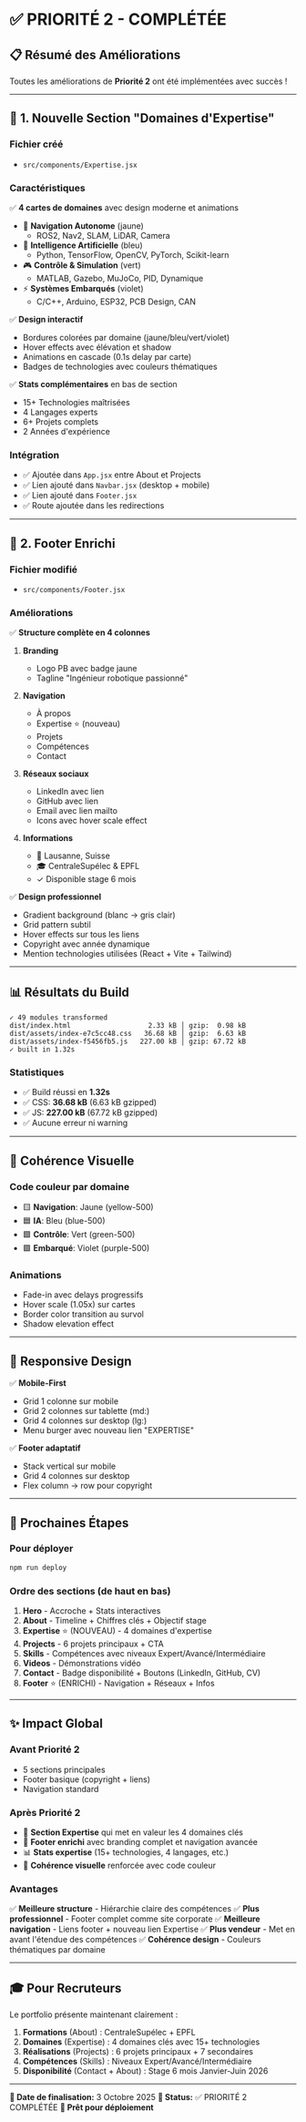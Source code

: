 # ✅ PRIORITÉ 2 - COMPLÉTÉE

## 📋 Résumé des Améliorations

Toutes les améliorations de **Priorité 2** ont été implémentées avec succès !

---

## 🎯 1. Nouvelle Section "Domaines d'Expertise"

### Fichier créé
- `src/components/Expertise.jsx`

### Caractéristiques
✅ **4 cartes de domaines** avec design moderne et animations
- 🎯 **Navigation Autonome** (jaune)
  - ROS2, Nav2, SLAM, LiDAR, Camera
- 🧠 **Intelligence Artificielle** (bleu)
  - Python, TensorFlow, OpenCV, PyTorch, Scikit-learn
- 🎮 **Contrôle & Simulation** (vert)
  - MATLAB, Gazebo, MuJoCo, PID, Dynamique
- ⚡ **Systèmes Embarqués** (violet)
  - C/C++, Arduino, ESP32, PCB Design, CAN

✅ **Design interactif**
- Bordures colorées par domaine (jaune/bleu/vert/violet)
- Hover effects avec élévation et shadow
- Animations en cascade (0.1s delay par carte)
- Badges de technologies avec couleurs thématiques

✅ **Stats complémentaires** en bas de section
- 15+ Technologies maîtrisées
- 4 Langages experts
- 6+ Projets complets
- 2 Années d'expérience

### Intégration
- ✅ Ajoutée dans `App.jsx` entre About et Projects
- ✅ Lien ajouté dans `Navbar.jsx` (desktop + mobile)
- ✅ Lien ajouté dans `Footer.jsx`
- ✅ Route ajoutée dans les redirections

---

## 🦶 2. Footer Enrichi

### Fichier modifié
- `src/components/Footer.jsx`

### Améliorations
✅ **Structure complète en 4 colonnes**
1. **Branding**
   - Logo PB avec badge jaune
   - Tagline "Ingénieur robotique passionné"

2. **Navigation**
   - À propos
   - Expertise ⭐ (nouveau)
   - Projets
   - Compétences
   - Contact

3. **Réseaux sociaux**
   - LinkedIn avec lien
   - GitHub avec lien
   - Email avec lien mailto
   - Icons avec hover scale effect

4. **Informations**
   - 📍 Lausanne, Suisse
   - 🎓 CentraleSupélec & EPFL
   - ✓ Disponible stage 6 mois

✅ **Design professionnel**
- Gradient background (blanc → gris clair)
- Grid pattern subtil
- Hover effects sur tous les liens
- Copyright avec année dynamique
- Mention technologies utilisées (React + Vite + Tailwind)

---

## 📊 Résultats du Build

```
✓ 49 modules transformed
dist/index.html                   2.33 kB │ gzip:  0.98 kB
dist/assets/index-e7c5cc48.css   36.68 kB │ gzip:  6.63 kB
dist/assets/index-f5456fb5.js   227.00 kB │ gzip: 67.72 kB
✓ built in 1.32s
```

### Statistiques
- ✅ Build réussi en **1.32s**
- ✅ CSS: **36.68 kB** (6.63 kB gzipped)
- ✅ JS: **227.00 kB** (67.72 kB gzipped)
- ✅ Aucune erreur ni warning

---

## 🎨 Cohérence Visuelle

### Code couleur par domaine
- 🟨 **Navigation**: Jaune (yellow-500)
- 🟦 **IA**: Bleu (blue-500)
- 🟩 **Contrôle**: Vert (green-500)
- 🟪 **Embarqué**: Violet (purple-500)

### Animations
- Fade-in avec delays progressifs
- Hover scale (1.05x) sur cartes
- Border color transition au survol
- Shadow elevation effect

---

## 📱 Responsive Design

✅ **Mobile-First**
- Grid 1 colonne sur mobile
- Grid 2 colonnes sur tablette (md:)
- Grid 4 colonnes sur desktop (lg:)
- Menu burger avec nouveau lien "EXPERTISE"

✅ **Footer adaptatif**
- Stack vertical sur mobile
- Grid 4 colonnes sur desktop
- Flex column → row pour copyright

---

## 🚀 Prochaines Étapes

### Pour déployer
```bash
npm run deploy
```

### Ordre des sections (de haut en bas)
1. **Hero** - Accroche + Stats interactives
2. **About** - Timeline + Chiffres clés + Objectif stage
3. **Expertise** ⭐ (NOUVEAU) - 4 domaines d'expertise
4. **Projects** - 6 projets principaux + CTA
5. **Skills** - Compétences avec niveaux Expert/Avancé/Intermédiaire
6. **Videos** - Démonstrations vidéo
7. **Contact** - Badge disponibilité + Boutons (LinkedIn, GitHub, CV)
8. **Footer** ⭐ (ENRICHI) - Navigation + Réseaux + Infos

---

## ✨ Impact Global

### Avant Priorité 2
- 5 sections principales
- Footer basique (copyright + liens)
- Navigation standard

### Après Priorité 2
- 🎯 **Section Expertise** qui met en valeur les 4 domaines clés
- 🦶 **Footer enrichi** avec branding complet et navigation avancée
- 📊 **Stats expertise** (15+ technologies, 4 langages, etc.)
- 🎨 **Cohérence visuelle** renforcée avec code couleur

### Avantages
✅ **Meilleure structure** - Hiérarchie claire des compétences
✅ **Plus professionnel** - Footer complet comme site corporate
✅ **Meilleure navigation** - Liens footer + nouveau lien Expertise
✅ **Plus vendeur** - Met en avant l'étendue des compétences
✅ **Cohérence design** - Couleurs thématiques par domaine

---

## 🎓 Pour Recruteurs

Le portfolio présente maintenant clairement :

1. **Formations** (About) : CentraleSupélec + EPFL
2. **Domaines** (Expertise) : 4 domaines clés avec 15+ technologies
3. **Réalisations** (Projects) : 6 projets principaux + 7 secondaires
4. **Compétences** (Skills) : Niveaux Expert/Avancé/Intermédiaire
5. **Disponibilité** (Contact + About) : Stage 6 mois Janvier-Juin 2026

---

**📅 Date de finalisation:** 3 Octobre 2025
**🎯 Status:** ✅ PRIORITÉ 2 COMPLÉTÉE
**🚀 Prêt pour déploiement**
